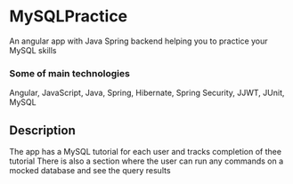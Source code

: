 # MySQLPractice
An angular app with Java Spring backend helping you to practice your MySQL skills

### Some of main technologies
Angular, JavaScript, Java, Spring, Hibernate, Spring Security, JJWT,  JUnit, MySQL

## Description
The app has a MySQL tutorial for each user and tracks completion of thee tutorial
There is also a section where the user can run any commands on a mocked database and see the query results
